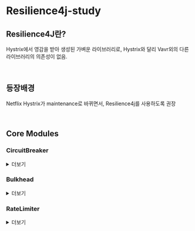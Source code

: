 # Resilience4j-study

## Resilience4J란?  
Hystrix에서 영감을 받아 생성된 가벼운 라이브러리로, Hystrix와 달리 Vavr외의 다른 라이브러리의 의존성이 없음.

<br>

## 등장배경  
Netflix Hystrix가 maintenance로 바뀌면서, Resilience4j를 사용하도록 권장

<br>

## Core Modules

### CircuitBreaker
<details>
<summary>더보기</summary>
<div markdown="1">
 
  * 3가지의 정상 상태(CLOSED, OPEN, HALF_OPEN)와 특수 상태(DISABLED, FORCED_OPEN)로 구성된 유한 상태 머신(finite state machine)로 구현 됨  
  * sliding window를 사용하여 호출 결과를 집계 및 저장
  * count-based 과 time-based, 두 종류의 sliding window가 존재 <br><br>

     <b> sliding window란? </b>  
     * count-based sliding window  
        - 마지막 N번 호출 결과를 집계  
        - N개의 원형 배열로 구현 됨  
        - size=10 이면 measurements도 항상 10  
        - N개의 요청을 저장하고 aggregation 함  
        - total aggregation은 새로운 결과가 기록되면 가장 오래된 measurement이 제거되며, 업데이트 됨  
        - 스냅샷 검색시간 O(1)  
        - 메모리 소비는 O(N) 
        
    * time-based sliding window
        - 마지막 N초 호출 결과를 집계  
        - N개의 부분 집합(버킷) 원형 배열로 구현 됨  
        - size-10 이면 partial aggregation(bucket)도 항상 10  
        - head bucket 은 현재 초의 호출 결과에 대한 aggregation 저장  
        - 나머지 bucket은 나머지 초의 호출 결과에 대한 aggregation 저장  
        - total aggregation은 새로운 결과가 기록되면 가장 오래된 bucket이 제거되며, 업데이트 됨  
        - 스냅샷 검색시간 O(1)
        - 메모리 소비는 O(N)
    <br><br>
    
     <b> Failure rate and slow call rate threshold (실패율과 느린 호출률의 임계치)</b>  
     * CircuitBreaker의 상태는 실패율 또는 느린 호출률이 임계치와 같거나 그 이상일 때, OPEN 으로 변할 것
     * 기본적으로 모든 Exception은 실패로 집계
     * 실패율에 집계할 Exception을 정의할 수 있음
     * 실패/성공으로 집계하지 않는 Exception도 정의할 수 있음
     * 최소 호출수를 정의해야 실패율과 느린 호출률이 계산 됨
     * Circuit이 OPEN되면 CallNotPermittedException 발생하며, 호출을 거부
     * DISABLED, FORCED_OPEN 싱태에서는 Circuit Breaker events 가 발생하지 않으며, Metrics이 기록되지 않음  <br><br>
     
 * Circuit Breaker는 Thread Safe 함
     * Circuit Breaker 상태는 AtomicReference에 저장 됨  
     * atomic operations을 사용하여 상태를 업데이트 함
     * Sliding Window로 부터 snapshot을 읽거나 호출을 기록하는 것은 동기화 됨   
        --> 함수 호출을 동기화 하는 것은 아님
     * 오직 하나의 thread만 상태 및 sliding window를 update 할 수 있음
     * sliding window size = 15 라 해서, 15개의 호출만 동시 실행되는 것은 아님  
     * concurrent threads 수를 제한하고자할 시, Bulkhead 사용
     
 * CircuitBreakerRegistry  
     * Thread safe와 atomicity guarantee를 제공하는 ConcurrentHashMap의 기반 in memory CircuitBreakerRegistry가 제공 됨  
     * CircuitBreaker instance를 관리함(create and retrieve)
     
 * CircuitBreakerConfig  
     * CircuitBreakerConfig builder를 사용하여 custom한 global configration을 할 수 있음
     * | property | default | description |  
       |----------|---------------|-------------------|
       | failureRateThreshold | 50 | 실패율 임계치(%) |
       | slowCallRateThreshold | 100 | 느린 호출률 (%) <br> 100보다 크면 circuit open |
       | slowCallDurationThreshold | 60000 | 느린 호출로 판단하는 초 [ms] <br> slowCallRate를 증가 시킴 |
       | permittedNumberOfCallsInHalfOpenState | 10 | HalfOpenState 상태에서 허용되는 호출 수 |
       | slidingWindowType | COUNT_BASED | sliding window type <br> COUNT_BASED or TIME_BASED |
       | slidingWindowSize | 100 | 에러율을 계산하기 위한 최소 호출 수 | 
       | waitDurationInOpenState | 60000 | OPEN 에서 HALF OPEN으로 가기 전 CircuitBreaker의 대기 시간 |
       | automaticTransitionFromOpenToHalfOpenEnabled | false | true일 경우, waitDurationInOpenState 시간 이후 자동으로 OPEN에서 HALF OPEN으로 transition 됨 |
       | recordExceptions | empty | 실패로 기록할 Exception list |
       | ignoreExceptions | empty | 실패/성공으로 기록하지 않을 Exception list <br> recordExceptions에 있는 Exception일지라도 기록하지 않음 |


</div>
</details> 

### Bulkhead
<details>
<summary>더보기</summary>
<div markdown="1">  
  
  * 동시 실행(concurrent execution) 수를 제한할 수 있는 bulkhead pattern의 2가지 구현체를 제공  
       * SemaphoreBulkhead  
          - Semaphores 기반  
          - 다양한 Threading과 I/O model에서 잘 작동함  
          - "shadow" thread pool 옵션을 제공하지 않음  
          - correct thread pool size를 보장하는 것은 client의 책임 
            
       * FixedThreadPoolBulkhead 
          - bounded queue와 fixed thread pool 사용
  
  * BulkheadRegistry
      * in memory BulkheadRegistry 와 ThreadPoolBulkheadRegistry 제공
      * ThreadPoolBulkheadRegistry은 Bulkhead instance를 관리(create and retrieve)하는데 사용할 수 있음
 
  * BulkheadConfig
      * BulkheadConfig builder를 사용하여 custom한 global configration을 할 수 있음
      * | property | default | description |  
        |----------|---------------|-------------------|
        | maxConcurrentCalls | 25 | bulkhead에 의해 허용되는 최대 병렬 실행(parallel executions)량 |
        | maxWaitDuration | 0 | bulkhead가 가득찼을 때, 진입하고자 하는 Thread를 차단해야하는 최대 시간 |
        
  * ThreadPoolBulkheadConfig
      * ThreadPoolBulkheadConfig builder를 사용하여 custom한 global configration을 할 수 있음
      * | property | default | description |  
        |----------|---------------|-------------------|
        | maxThreadPoolSize | Runtime.getRuntime().availableProcessors() | Max thread pool size |
        | coreThreadPoolSize | Runtime.getRuntime().availableProcessors() - 1 | Core thread pool size | 
        | queueCapacity | 100 | Capacity of the queue |
        | keepAliveDuration | 20 | Thread가 Core수 보다 많을 때, idle thread가 종료되기 전 새 task를 기다리는 최대 시간[ms] |
                    
</div>
</details>

### RateLimiter

<details>
<summary>더보기</summary>
<div markdown="1">
 
  * 서비스의 고가용성 및 안정성을 수립하고 확장 가능한 API를 준비하기 위한 필수 기술
  * 초과 요청에 대해서 거절하거나 나중에 실행하기 위한 Queue 생성, 또는 앞의 두가지 방식을 결합하여 사용 가능
  * 

 
</div>
</details>
       
   
